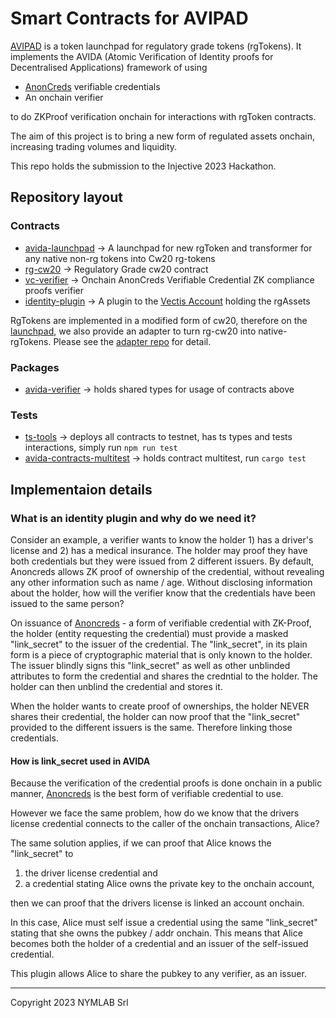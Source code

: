 # Smart Contracts for AVIPAD

[AVIPAD](https://launchpad.avida.zone) is a token launchpad for regulatory grade tokens (rgTokens).
It implements the AVIDA (Atomic Verification of Identity proofs for Decentralised Applications) framework of using

- [AnonCreds] verifiable credentials
- An onchain verifier

to do ZKProof verification onchain for interactions with rgToken contracts.

The aim of this project is to bring a new form of regulated assets onchain,
increasing trading volumes and liquidity.

This repo holds the submission to the Injective 2023 Hackathon.

## Repository layout

### Contracts

- [avida-launchpad](./contracts/launchpad) -> A launchpad for new rgToken and transformer for any native non-rg tokens into Cw20 rg-tokens
- [rg-cw20](./contracts/rg-cw20) -> Regulatory Grade cw20 contract
- [vc-verifier](./contracts/vc-verifier) -> Onchain AnonCreds Verifiable Credential ZK compliance proofs verifier
- [identity-plugin](./contracts/identity-plugin) -> A plugin to the [Vectis Account] holding the rgAssets

RgTokens are implemented in a modified form of cw20, therefore on the [launchpad],
we also provide an adapter to turn rg-cw20 into native-rgTokens.
Please see the [adapter repo] for detail.

### Packages

- [avida-verifier](./packages/avida-verifier) -> holds shared types for usage of contracts above

### Tests

- [ts-tools](./ts-tools/tests) -> deploys all contracts to testnet, has ts types and tests interactions, simply run `npm run test`
- [avida-contracts-multitest](./packages/avida-contracts-multitest) -> holds contract multitest, run `cargo test`

[vectis account]: https://github.com/nymlab/vectis
[anoncreds]: https://hyperledger.github.io/anoncreds-spec/
[launchpad]: https://launchpad.avida.zone
[adapter repo]: https://github.com/avida-zone/cw20-adapter

## Implementaion details

### What is an identity plugin and why do we need it?

Consider an example, a verifier wants to know the holder 1) has a driver's license and 2) has a medical insurance.
The holder may proof they have both credentials but they were issued from 2 different issuers.
By default, Anoncreds allows ZK proof of ownership of the credential,
without revealing any other information such as name / age.
Without disclosing information about the holder,
how will the verifier know that the credentials have been issued to the same person?

On issuance of [Anoncreds] - a form of verifiable credential with ZK-Proof,
the holder (entity requesting the credential) must provide a masked "link_secret" to the issuer of the credential.
The "link_secret", in its plain form is a piece of cryptographic material that is only known to the holder.
The issuer blindly signs this "link_secret" as well as other unblinded attributes to form the
credential and shares the credntial to the holder.
The holder can then unblind the credential and stores it.

When the holder wants to create proof of ownerships,
the holder NEVER shares their credential,
the holder can now proof that the "link_secret" provided to the different issuers is the same.
Therefore linking those credentials.

#### How is link_secret used in AVIDA

Because the verification of the credential proofs is done onchain in a public manner,
[Anoncreds] is the best form of verifiable credential to use.

However we face the same problem,
how do we know that the drivers license credential connects to the caller of the onchain transactions, Alice?

The same solution applies,
if we can proof that Alice knows the "link_secret" to

1. the driver license credential and
2. a credential stating Alice owns the private key to the onchain account,

then we can proof that the drivers license is linked an account onchain.

In this case, Alice must self issue a credential using the same "link_secret" stating that she owns the pubkey / addr onchain.
This means that Alice becomes both the holder of a credential and an issuer of the self-issued credential.

This plugin allows Alice to share the pubkey to any verifier, as an issuer.

[AnonCreds]: https://hyperledger.github.io/anoncreds-spec

---

Copyright 2023 NYMLAB Srl
